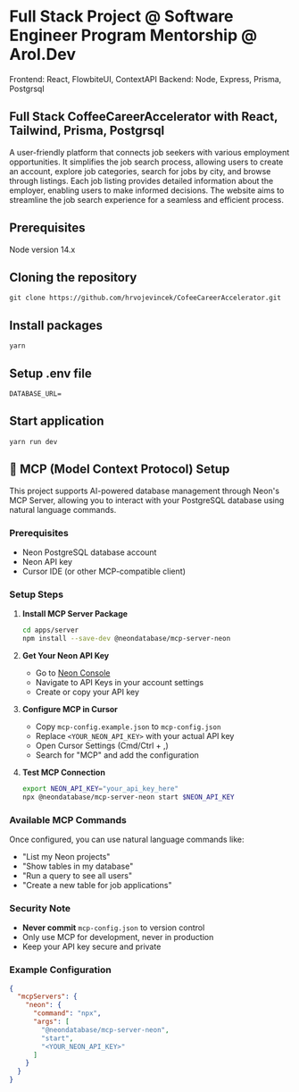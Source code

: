 # Full Stack Project @ Software Engineer Program Mentorship @ Arol.Dev
Frontend: React, FlowbiteUI, ContextAPI
Backend: Node, Express, Prisma, Postgrsql

## Full Stack CoffeeCareerAccelerator with React, Tailwind, Prisma, Postgrsql

A user-friendly platform that connects job seekers with various employment opportunities. It simplifies the job search process, allowing users to create an account, explore job categories, search for jobs by city, and browse through listings. Each job listing provides detailed information about the employer, enabling users to make informed decisions. The website aims to streamline the job search experience for a seamless and efficient process.

## Prerequisites
Node version 14.x

## Cloning the repository
```git clone https://github.com/hrvojevincek/CofeeCareerAccelerator.git```

## Install packages
```yarn```

## Setup .env file

```DATABASE_URL=```

## Start application
```yarn run dev```

## 🚀 MCP (Model Context Protocol) Setup

This project supports AI-powered database management through Neon's MCP Server, allowing you to interact with your PostgreSQL database using natural language commands.

### Prerequisites
- Neon PostgreSQL database account
- Neon API key
- Cursor IDE (or other MCP-compatible client)

### Setup Steps

1. **Install MCP Server Package**
   ```bash
   cd apps/server
   npm install --save-dev @neondatabase/mcp-server-neon
   ```

2. **Get Your Neon API Key**
   - Go to [Neon Console](https://console.neon.tech)
   - Navigate to API Keys in your account settings
   - Create or copy your API key

3. **Configure MCP in Cursor**
   - Copy `mcp-config.example.json` to `mcp-config.json`
   - Replace `<YOUR_NEON_API_KEY>` with your actual API key
   - Open Cursor Settings (Cmd/Ctrl + ,)
   - Search for "MCP" and add the configuration

4. **Test MCP Connection**
   ```bash
   export NEON_API_KEY="your_api_key_here"
   npx @neondatabase/mcp-server-neon start $NEON_API_KEY
   ```

### Available MCP Commands
Once configured, you can use natural language commands like:
- "List my Neon projects"
- "Show tables in my database"
- "Run a query to see all users"
- "Create a new table for job applications"

### Security Note
- **Never commit** `mcp-config.json` to version control
- Only use MCP for development, never in production
- Keep your API key secure and private

### Example Configuration
```json
{
  "mcpServers": {
    "neon": {
      "command": "npx",
      "args": [
        "@neondatabase/mcp-server-neon",
        "start",
        "<YOUR_NEON_API_KEY>"
      ]
    }
  }
}
```
